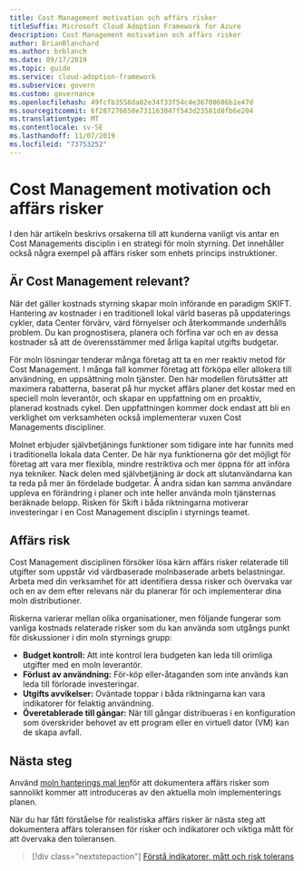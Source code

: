 ```yaml
---
title: Cost Management motivation och affärs risker
titleSuffix: Microsoft Cloud Adoption Framework for Azure
description: Cost Management motivation och affärs risker
author: BrianBlanchard
ms.author: brblanch
ms.date: 09/17/2019
ms.topic: guide
ms.service: cloud-adoption-framework
ms.subservice: govern
ms.custom: governance
ms.openlocfilehash: 49fcfb3558da82e34f33f54c4e36780606b1e47d
ms.sourcegitcommit: 6f287276650e731163047f543d23581d8fb6e204
ms.translationtype: MT
ms.contentlocale: sv-SE
ms.lasthandoff: 11/07/2019
ms.locfileid: "73753252"
---
```

# <a name="cost-management-motivations-and-business-risks"></a>Cost Management motivation och affärs risker

I den här artikeln beskrivs orsakerna till att kunderna vanligt vis antar en Cost Managements disciplin i en strategi för moln styrning. Det innehåller också några exempel på affärs risker som enhets princips instruktioner.

<!-- markdownlint-disable MD026 -->

## <a name="is-cost-management-relevant"></a>Är Cost Management relevant?

När det gäller kostnads styrning skapar moln införande en paradigm SKIFT. Hantering av kostnader i en traditionell lokal värld baseras på uppdaterings cykler, data Center förvärv, värd förnyelser och återkommande underhålls problem. Du kan prognostisera, planera och förfina var och en av dessa kostnader så att de överensstämmer med årliga kapital utgifts budgetar.

För moln lösningar tenderar många företag att ta en mer reaktiv metod för Cost Management. I många fall kommer företag att förköpa eller allokera till användning, en uppsättning moln tjänster. Den här modellen förutsätter att maximera rabatterna, baserat på hur mycket affärs planer det kostar med en speciell moln leverantör, och skapar en uppfattning om en proaktiv, planerad kostnads cykel. Den uppfattningen kommer dock endast att bli en verklighet om verksamheten också implementerar vuxen Cost Managements discipliner.

Molnet erbjuder självbetjänings funktioner som tidigare inte har funnits med i traditionella lokala data Center. De här nya funktionerna gör det möjligt för företag att vara mer flexibla, mindre restriktiva och mer öppna för att införa nya tekniker. Nack delen med självbetjäning är dock att slutanvändarna kan ta reda på mer än fördelade budgetar. Å andra sidan kan samma användare uppleva en förändring i planer och inte heller använda moln tjänsternas beräknade belopp. Risken för Skift i båda riktningarna motiverar investeringar i en Cost Management disciplin i styrnings teamet.

## <a name="business-risk"></a>Affärs risk

Cost Management disciplinen försöker lösa kärn affärs risker relaterade till utgifter som uppstår vid värdbaserade molnbaserade arbets belastningar. Arbeta med din verksamhet för att identifiera dessa risker och övervaka var och en av dem efter relevans när du planerar för och implementerar dina moln distributioner.

Riskerna varierar mellan olika organisationer, men följande fungerar som vanliga kostnads relaterade risker som du kan använda som utgångs punkt för diskussioner i din moln styrnings grupp:

- **Budget kontroll:** Att inte kontrol lera budgeten kan leda till orimliga utgifter med en moln leverantör.
- **Förlust av användning:** För-köp eller-åtaganden som inte används kan leda till förlorade investeringar.
- **Utgifts avvikelser:** Oväntade toppar i båda riktningarna kan vara indikatorer för felaktig användning.
- **Överetablerade till gångar:** När till gångar distribueras i en konfiguration som överskrider behovet av ett program eller en virtuell dator (VM) kan de skapa avfall.

## <a name="next-steps"></a>Nästa steg

Använd [moln hanterings mal len](./template.md)för att dokumentera affärs risker som sannolikt kommer att introduceras av den aktuella moln implementerings planen.

När du har fått förståelse för realistiska affärs risker är nästa steg att dokumentera affärs toleransen för risker och indikatorer och viktiga mått för att övervaka den toleransen.

> [!div class="nextstepaction"]
> [Förstå indikatorer, mått och risk tolerans](./metrics-tolerance.md)

